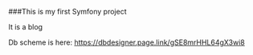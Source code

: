 ###This is my first Symfony project

It is a blog

Db scheme is here:  https://dbdesigner.page.link/gSE8mrHHL64gX3wi8

